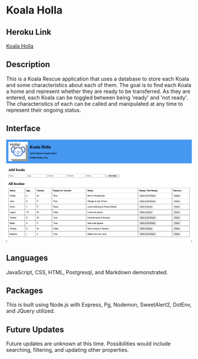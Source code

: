 # Koala Holla

## Heroku Link

[Koala Holla](https://koala-holla-1.herokuapp.com/)

## Description

This is a Koala Rescue application that uses a database to store each Koala and some characteristics about each of them. The goal is to find each Koala a home and represent whether they are ready to be transferred. As they are entered, each Koala can be toggled between being 'ready' and 'not ready'. The characteristics of each can be called and manipulated at any time to represent their ongoing status.

## Interface

![wireframe](./server/public/images/wireframe.png)

## Languages

JavaScript, CSS, HTML, Postgresql, and Markdown demonstrated.

## Packages

This is built using Node.js with Express, Pg, Nodemon, SweetAlert2, DotEnv, and JQuery utilized.

## Future Updates

Future updates are unknown at this time. Possibilities would include searching, filtering, and updating other properties.
